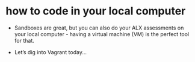 # how to code in your local computer

* Sandboxes are great, but you can also do your ALX assessments on your local computer - having a virtual machine (VM) is the perfect tool for that.

* Let’s dig into Vagrant today...
